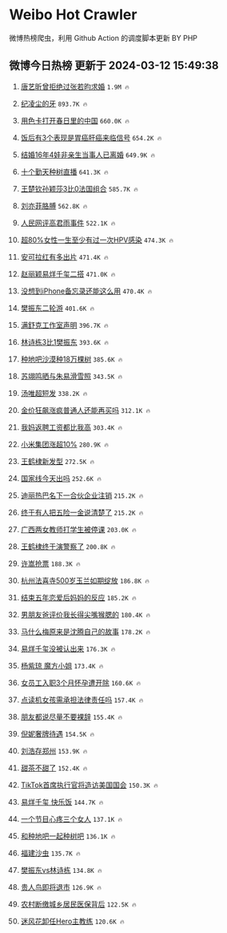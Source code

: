 # Weibo Hot Crawler 



微博热榜爬虫，利用 Github Action 的调度脚本更新 BY PHP 


## 微博今日热榜 更新于 2024-03-12 15:49:38 
1. [唐艺昕曾拒绝过张若昀求婚](https://s.weibo.com/weibo?q=%23%E5%94%90%E8%89%BA%E6%98%95%E6%9B%BE%E6%8B%92%E7%BB%9D%E8%BF%87%E5%BC%A0%E8%8B%A5%E6%98%80%E6%B1%82%E5%A9%9A%23&t=31&band_rank=1&Refer=top) `1.9M 🔥` 

1. [纪凌尘的牙](https://s.weibo.com/weibo?q=%E7%BA%AA%E5%87%8C%E5%B0%98%E7%9A%84%E7%89%99&t=31&band_rank=2&Refer=top) `893.7K 🔥` 

1. [用色卡打开春日里的中国](https://s.weibo.com/weibo?q=%23%E7%94%A8%E8%89%B2%E5%8D%A1%E6%89%93%E5%BC%80%E6%98%A5%E6%97%A5%E9%87%8C%E7%9A%84%E4%B8%AD%E5%9B%BD%23&t=31&band_rank=3&Refer=top) `660.0K 🔥` 

1. [饭后有3个表现是胃癌肝癌来临信号](https://s.weibo.com/weibo?q=%23%E9%A5%AD%E5%90%8E%E6%9C%893%E4%B8%AA%E8%A1%A8%E7%8E%B0%E6%98%AF%E8%83%83%E7%99%8C%E8%82%9D%E7%99%8C%E6%9D%A5%E4%B8%B4%E4%BF%A1%E5%8F%B7%23&t=31&band_rank=4&Refer=top) `654.2K 🔥` 

1. [结婚16年4娃非亲生当事人已离婚](https://s.weibo.com/weibo?q=%23%E7%BB%93%E5%A9%9A16%E5%B9%B44%E5%A8%83%E9%9D%9E%E4%BA%B2%E7%94%9F%E5%BD%93%E4%BA%8B%E4%BA%BA%E5%B7%B2%E7%A6%BB%E5%A9%9A%23&t=31&band_rank=5&Refer=top) `649.9K 🔥` 

1. [十个勤天种树直播](https://s.weibo.com/weibo?q=%E5%8D%81%E4%B8%AA%E5%8B%A4%E5%A4%A9%E7%A7%8D%E6%A0%91%E7%9B%B4%E6%92%AD&t=31&band_rank=6&Refer=top) `641.3K 🔥` 

1. [王楚钦孙颖莎3比0法国组合](https://s.weibo.com/weibo?q=%23%E7%8E%8B%E6%A5%9A%E9%92%A6%E5%AD%99%E9%A2%96%E8%8E%8E3%E6%AF%940%E6%B3%95%E5%9B%BD%E7%BB%84%E5%90%88%23&t=31&band_rank=7&Refer=top) `585.7K 🔥` 

1. [刘亦菲胳膊](https://s.weibo.com/weibo?q=%23%E5%88%98%E4%BA%A6%E8%8F%B2%E8%83%B3%E8%86%8A%23&t=31&band_rank=8&Refer=top) `562.8K 🔥` 

1. [人民网评高君雨事件](https://s.weibo.com/weibo?q=%23%E4%BA%BA%E6%B0%91%E7%BD%91%E8%AF%84%E9%AB%98%E5%90%9B%E9%9B%A8%E4%BA%8B%E4%BB%B6%23&t=31&band_rank=9&Refer=top) `522.1K 🔥` 

1. [超80%女性一生至少有过一次HPV感染](https://s.weibo.com/weibo?q=%23%E8%B6%8580%25%E5%A5%B3%E6%80%A7%E4%B8%80%E7%94%9F%E8%87%B3%E5%B0%91%E6%9C%89%E8%BF%87%E4%B8%80%E6%AC%A1HPV%E6%84%9F%E6%9F%93%23&t=31&band_rank=10&Refer=top) `474.3K 🔥` 

1. [安可拉红有多出片](https://s.weibo.com/weibo?q=%23%E5%AE%89%E5%8F%AF%E6%8B%89%E7%BA%A2%E6%9C%89%E5%A4%9A%E5%87%BA%E7%89%87%23&t=31&band_rank=11&Refer=top) `471.4K 🔥` 

1. [赵丽颖易烊千玺二搭](https://s.weibo.com/weibo?q=%23%E8%B5%B5%E4%B8%BD%E9%A2%96%E6%98%93%E7%83%8A%E5%8D%83%E7%8E%BA%E4%BA%8C%E6%90%AD%23&t=31&band_rank=12&Refer=top) `471.0K 🔥` 

1. [没想到iPhone备忘录还能这么用](https://s.weibo.com/weibo?q=%23%E6%B2%A1%E6%83%B3%E5%88%B0iPhone%E5%A4%87%E5%BF%98%E5%BD%95%E8%BF%98%E8%83%BD%E8%BF%99%E4%B9%88%E7%94%A8%23&t=31&band_rank=13&Refer=top) `470.4K 🔥` 

1. [樊振东二轮游](https://s.weibo.com/weibo?q=%E6%A8%8A%E6%8C%AF%E4%B8%9C%E4%BA%8C%E8%BD%AE%E6%B8%B8&t=31&band_rank=14&Refer=top) `401.6K 🔥` 

1. [满舒克工作室声明](https://s.weibo.com/weibo?q=%23%E6%BB%A1%E8%88%92%E5%85%8B%E5%B7%A5%E4%BD%9C%E5%AE%A4%E5%A3%B0%E6%98%8E%23&t=31&band_rank=15&Refer=top) `396.7K 🔥` 

1. [林诗栋3比1樊振东](https://s.weibo.com/weibo?q=%23%E6%9E%97%E8%AF%97%E6%A0%8B3%E6%AF%941%E6%A8%8A%E6%8C%AF%E4%B8%9C%23&t=31&band_rank=16&Refer=top) `393.6K 🔥` 

1. [种地吧沙漠种18万棵树](https://s.weibo.com/weibo?q=%23%E7%A7%8D%E5%9C%B0%E5%90%A7%E6%B2%99%E6%BC%A0%E7%A7%8D18%E4%B8%87%E6%A3%B5%E6%A0%91%23&t=31&band_rank=17&Refer=top) `385.6K 🔥` 

1. [苏翊鸣晒与朱易滑雪照](https://s.weibo.com/weibo?q=%23%E8%8B%8F%E7%BF%8A%E9%B8%A3%E6%99%92%E4%B8%8E%E6%9C%B1%E6%98%93%E6%BB%91%E9%9B%AA%E7%85%A7%23&t=31&band_rank=18&Refer=top) `343.5K 🔥` 

1. [汤唯超短发](https://s.weibo.com/weibo?q=%23%E6%B1%A4%E5%94%AF%E8%B6%85%E7%9F%AD%E5%8F%91%23&t=31&band_rank=19&Refer=top) `338.2K 🔥` 

1. [金价狂飙涨疯普通人还能再买吗](https://s.weibo.com/weibo?q=%23%E9%87%91%E4%BB%B7%E7%8B%82%E9%A3%99%E6%B6%A8%E7%96%AF%E6%99%AE%E9%80%9A%E4%BA%BA%E8%BF%98%E8%83%BD%E5%86%8D%E4%B9%B0%E5%90%97%23&t=31&band_rank=20&Refer=top) `312.1K 🔥` 

1. [我妈返聘工资都比我高](https://s.weibo.com/weibo?q=%23%E6%88%91%E5%A6%88%E8%BF%94%E8%81%98%E5%B7%A5%E8%B5%84%E9%83%BD%E6%AF%94%E6%88%91%E9%AB%98%23&t=31&band_rank=21&Refer=top) `303.4K 🔥` 

1. [小米集团涨超10%](https://s.weibo.com/weibo?q=%23%E5%B0%8F%E7%B1%B3%E9%9B%86%E5%9B%A2%E6%B6%A8%E8%B6%8510%25%23&t=31&band_rank=22&Refer=top) `280.9K 🔥` 

1. [王鹤棣新发型](https://s.weibo.com/weibo?q=%E7%8E%8B%E9%B9%A4%E6%A3%A3%E6%96%B0%E5%8F%91%E5%9E%8B&t=31&band_rank=23&Refer=top) `272.5K 🔥` 

1. [国家线今天出吗](https://s.weibo.com/weibo?q=%E5%9B%BD%E5%AE%B6%E7%BA%BF%E4%BB%8A%E5%A4%A9%E5%87%BA%E5%90%97&t=31&band_rank=24&Refer=top) `252.6K 🔥` 

1. [迪丽热巴名下一合伙企业注销](https://s.weibo.com/weibo?q=%23%E8%BF%AA%E4%B8%BD%E7%83%AD%E5%B7%B4%E5%90%8D%E4%B8%8B%E4%B8%80%E5%90%88%E4%BC%99%E4%BC%81%E4%B8%9A%E6%B3%A8%E9%94%80%23&t=31&band_rank=25&Refer=top) `215.2K 🔥` 

1. [终于有人把五险一金说清楚了](https://s.weibo.com/weibo?q=%E7%BB%88%E4%BA%8E%E6%9C%89%E4%BA%BA%E6%8A%8A%E4%BA%94%E9%99%A9%E4%B8%80%E9%87%91%E8%AF%B4%E6%B8%85%E6%A5%9A%E4%BA%86&t=31&band_rank=26&Refer=top) `215.2K 🔥` 

1. [广西两女教师打学生被停课](https://s.weibo.com/weibo?q=%23%E5%B9%BF%E8%A5%BF%E4%B8%A4%E5%A5%B3%E6%95%99%E5%B8%88%E6%89%93%E5%AD%A6%E7%94%9F%E8%A2%AB%E5%81%9C%E8%AF%BE%23&t=31&band_rank=27&Refer=top) `203.0K 🔥` 

1. [王鹤棣终于演警察了](https://s.weibo.com/weibo?q=%23%E7%8E%8B%E9%B9%A4%E6%A3%A3%E7%BB%88%E4%BA%8E%E6%BC%94%E8%AD%A6%E5%AF%9F%E4%BA%86%23&t=31&band_rank=28&Refer=top) `200.8K 🔥` 

1. [许嵩抢票](https://s.weibo.com/weibo?q=%E8%AE%B8%E5%B5%A9%E6%8A%A2%E7%A5%A8&t=31&band_rank=29&Refer=top) `188.3K 🔥` 

1. [杭州法喜寺500岁玉兰如期绽放](https://s.weibo.com/weibo?q=%23%E6%9D%AD%E5%B7%9E%E6%B3%95%E5%96%9C%E5%AF%BA500%E5%B2%81%E7%8E%89%E5%85%B0%E5%A6%82%E6%9C%9F%E7%BB%BD%E6%94%BE%23&t=31&band_rank=30&Refer=top) `186.8K 🔥` 

1. [结束五年恋爱后妈妈的反应](https://s.weibo.com/weibo?q=%23%E7%BB%93%E6%9D%9F%E4%BA%94%E5%B9%B4%E6%81%8B%E7%88%B1%E5%90%8E%E5%A6%88%E5%A6%88%E7%9A%84%E5%8F%8D%E5%BA%94%23&t=31&band_rank=31&Refer=top) `185.2K 🔥` 

1. [男朋友爸评价我长得尖嘴猴腮的](https://s.weibo.com/weibo?q=%23%E7%94%B7%E6%9C%8B%E5%8F%8B%E7%88%B8%E8%AF%84%E4%BB%B7%E6%88%91%E9%95%BF%E5%BE%97%E5%B0%96%E5%98%B4%E7%8C%B4%E8%85%AE%E7%9A%84%23&t=31&band_rank=32&Refer=top) `180.4K 🔥` 

1. [马什么梅原来是沈腾自己的故事](https://s.weibo.com/weibo?q=%E9%A9%AC%E4%BB%80%E4%B9%88%E6%A2%85%E5%8E%9F%E6%9D%A5%E6%98%AF%E6%B2%88%E8%85%BE%E8%87%AA%E5%B7%B1%E7%9A%84%E6%95%85%E4%BA%8B&t=31&band_rank=33&Refer=top) `178.2K 🔥` 

1. [易烊千玺没被认出来](https://s.weibo.com/weibo?q=%23%E6%98%93%E7%83%8A%E5%8D%83%E7%8E%BA%E6%B2%A1%E8%A2%AB%E8%AE%A4%E5%87%BA%E6%9D%A5%23&t=31&band_rank=34&Refer=top) `176.3K 🔥` 

1. [杨紫琼 魔方小姐](https://s.weibo.com/weibo?q=%E6%9D%A8%E7%B4%AB%E7%90%BC%20%E9%AD%94%E6%96%B9%E5%B0%8F%E5%A7%90&t=31&band_rank=35&Refer=top) `173.4K 🔥` 

1. [女员工入职3个月怀孕遭开除](https://s.weibo.com/weibo?q=%23%E5%A5%B3%E5%91%98%E5%B7%A5%E5%85%A5%E8%81%8C3%E4%B8%AA%E6%9C%88%E6%80%80%E5%AD%95%E9%81%AD%E5%BC%80%E9%99%A4%23&t=31&band_rank=36&Refer=top) `160.6K 🔥` 

1. [点读机女孩需承担法律责任吗](https://s.weibo.com/weibo?q=%23%E7%82%B9%E8%AF%BB%E6%9C%BA%E5%A5%B3%E5%AD%A9%E9%9C%80%E6%89%BF%E6%8B%85%E6%B3%95%E5%BE%8B%E8%B4%A3%E4%BB%BB%E5%90%97%23&t=31&band_rank=37&Refer=top) `157.4K 🔥` 

1. [朋友都说尽量不要裸辞](https://s.weibo.com/weibo?q=%23%E6%9C%8B%E5%8F%8B%E9%83%BD%E8%AF%B4%E5%B0%BD%E9%87%8F%E4%B8%8D%E8%A6%81%E8%A3%B8%E8%BE%9E%23&t=31&band_rank=38&Refer=top) `155.4K 🔥` 

1. [倪妮奢牌待遇](https://s.weibo.com/weibo?q=%23%E5%80%AA%E5%A6%AE%E5%A5%A2%E7%89%8C%E5%BE%85%E9%81%87%23&t=31&band_rank=39&Refer=top) `154.5K 🔥` 

1. [刘浩存郑州](https://s.weibo.com/weibo?q=%E5%88%98%E6%B5%A9%E5%AD%98%E9%83%91%E5%B7%9E&t=31&band_rank=40&Refer=top) `153.9K 🔥` 

1. [甜茶不甜了](https://s.weibo.com/weibo?q=%E7%94%9C%E8%8C%B6%E4%B8%8D%E7%94%9C%E4%BA%86&t=31&band_rank=41&Refer=top) `152.4K 🔥` 

1. [TikTok首席执行官将造访美国国会](https://s.weibo.com/weibo?q=%23TikTok%E9%A6%96%E5%B8%AD%E6%89%A7%E8%A1%8C%E5%AE%98%E5%B0%86%E9%80%A0%E8%AE%BF%E7%BE%8E%E5%9B%BD%E5%9B%BD%E4%BC%9A%23&t=31&band_rank=42&Refer=top) `150.3K 🔥` 

1. [易烊千玺 快乐饭](https://s.weibo.com/weibo?q=%E6%98%93%E7%83%8A%E5%8D%83%E7%8E%BA%20%E5%BF%AB%E4%B9%90%E9%A5%AD&t=31&band_rank=43&Refer=top) `144.7K 🔥` 

1. [一个节目心疼三个女人](https://s.weibo.com/weibo?q=%E4%B8%80%E4%B8%AA%E8%8A%82%E7%9B%AE%E5%BF%83%E7%96%BC%E4%B8%89%E4%B8%AA%E5%A5%B3%E4%BA%BA&t=31&band_rank=44&Refer=top) `137.1K 🔥` 

1. [和种地吧一起种树吧](https://s.weibo.com/weibo?q=%23%E5%92%8C%E7%A7%8D%E5%9C%B0%E5%90%A7%E4%B8%80%E8%B5%B7%E7%A7%8D%E6%A0%91%E5%90%A7%23&t=31&band_rank=45&Refer=top) `136.1K 🔥` 

1. [福建沙虫](https://s.weibo.com/weibo?q=%23%E7%A6%8F%E5%BB%BA%E6%B2%99%E8%99%AB%23&t=31&band_rank=46&Refer=top) `135.7K 🔥` 

1. [樊振东vs林诗栋](https://s.weibo.com/weibo?q=%23%E6%A8%8A%E6%8C%AF%E4%B8%9Cvs%E6%9E%97%E8%AF%97%E6%A0%8B%23&t=31&band_rank=47&Refer=top) `134.8K 🔥` 

1. [贵人鸟即将退市](https://s.weibo.com/weibo?q=%23%E8%B4%B5%E4%BA%BA%E9%B8%9F%E5%8D%B3%E5%B0%86%E9%80%80%E5%B8%82%23&t=31&band_rank=48&Refer=top) `126.9K 🔥` 

1. [农村断缴城乡居民医保背后](https://s.weibo.com/weibo?q=%23%E5%86%9C%E6%9D%91%E6%96%AD%E7%BC%B4%E5%9F%8E%E4%B9%A1%E5%B1%85%E6%B0%91%E5%8C%BB%E4%BF%9D%E8%83%8C%E5%90%8E%23&t=31&band_rank=49&Refer=top) `122.5K 🔥` 

1. [迷风花卸任Hero主教练](https://s.weibo.com/weibo?q=%23%E8%BF%B7%E9%A3%8E%E8%8A%B1%E5%8D%B8%E4%BB%BBHero%E4%B8%BB%E6%95%99%E7%BB%83%23&t=31&band_rank=50&Refer=top) `120.6K 🔥` 

